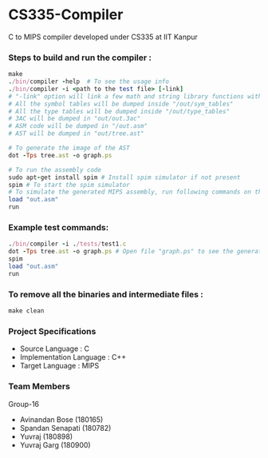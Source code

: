 # CS335-Compiler
 C to MIPS compiler developed under CS335 at IIT Kanpur
 
 ### Steps to build and run the compiler :
 ```ruby
 make
 ./bin/compiler -help  # To see the usage info
 ./bin/compiler -i <path to the test file> [-link]
 # "-link" option will link a few math and string library functions with out.asm
 # All the symbol tables will be dumped inside "/out/sym_tables"
 # All the type tables will be dumped inside "/out/type_tables"
 # 3AC will be dumped in "out/out.3ac"
 # ASM code will be dumped in "/out.asm"
 # AST will be dumped in "out/tree.ast"
 
 # To generate the image of the AST
 dot -Tps tree.ast -o graph.ps
 
 # To run the assembly code
 sudo apt-get install spim # Install spim simulator if not present
 spim # To start the spim simulator
 # To simulate the generated MIPS assembly, run following commands on the spim simulator
 load "out.asm"
 run
 ```
 ### Example test commands:
 ```ruby
 ./bin/compiler -i ./tests/test1.c
 dot -Tps tree.ast -o graph.ps # Open file "graph.ps" to see the generated AST
 spim
 load "out.asm"
 run
 ```
 ### To remove all the binaries and intermediate files :
```ruby
make clean
```

### Project Specifications ###

* Source Language : C
* Implementation Language : C++
* Target Language : MIPS

### Team Members ###
Group-16
* Avinandan Bose (180165)
* Spandan Senapati (180782)
* Yuvraj (180898)
* Yuvraj Garg (180900)